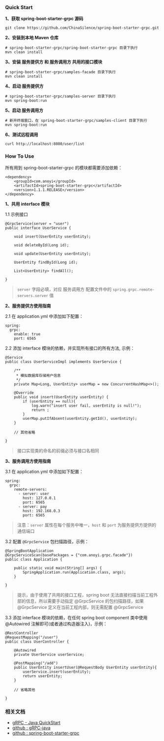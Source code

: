 ### Quick Start

**1、获取 spring-boot-starter-grpc 源码**
```
git clone https://github.com/ChinaSilence/spring-boot-starter-grpc.git
```

**2、安装到本地 Maven 仓库**
```
# spring-boot-starter-grpc/spring-boot-starter-grpc 目录下执行
mvn clean install
```

**3、安装 服务提供方 和 服务调用方 共用的接口模块**
```
# spring-boot-starter-grpc/samples-facade 目录下执行
mvn clean install
```

**4、启动 服务提供方**
```
# spring-boot-starter-grpc/samples-server 目录下执行
mvn spring-boot:run
```

**5、启动 服务调用方**
```
# 新开终端窗口，在 spring-boot-starter-grpc/samples-client 目录下执行
mvn spring-boot:run
```

**6、测试远程调用**
```
curl http://localhost:8080/user/list
```

### How To Use

所有用到 spring-boot-starter-grpc 的模块都需要添加依赖：
```
<dependency>
    <groupId>com.anoyi</groupId>
    <artifactId>spring-boot-starter-grpc</artifactId>
    <version>1.1.1.RELEASE</version>
</dependency>
```

**1、共用 interface 模块**

1.1 示例接口
```
@GrpcService(server = "user")
public interface UserService {

    void insert(UserEntity userEntity);

    void deleteById(Long id);

    void update(UserEntity userEntity);

    UserEntity findById(Long id);

    List<UserEntity> findAll();

}
```
> `server` 字段必填，对应 服务调用方 配置文件中的 `spring.grpc.remote-servers.server` 值


**2、服务提供方使用指南**

2.1 在 application.yml 中添加如下配置：
```
spring:
  grpc:
    enable: true
    port: 6565
```

2.2 添加 interface 模块的依赖，并实现所有接口的所有方法, 示例：

```
@Service
public class UserServiceImpl implements UserService {

    /**
     * 模拟数据库存储用户信息
     */
    private Map<Long, UserEntity> userMap = new ConcurrentHashMap<>();

    @Override
    public void insert(UserEntity userEntity) {
        if (userEntity == null){
            log.warn("insert user fail, userEntity is null!");
            return ;
        }
        userMap.putIfAbsent(userEntity.getId(), userEntity);
    }

    // 其他省略

}

```
> 接口实现类的命名的前缀必须与接口名相同

**3、服务调用方使用指南**

3.1 在 application.yml 中添加如下配置：
```
spring:
  grpc:
    remote-servers:
      - server: user
        host: 127.0.0.1
        port: 6565
      - server: pay
        host: 192.168.0.3
        port: 6565
```
>  注意：`server` 属性在每个服务中唯一，`host` 和 `port` 为服务提供方提供的通信端口

3.2 配置 `@GrpcService` 包扫描路径，示例：
```
@SpringBootApplication
@GrpcServiceScan(basePackages = {"com.anoyi.grpc.facade"})
public class Application {

    public static void main(String[] args) {
        SpringApplication.run(Application.class, args);
    }

}
```
> 提示，由于使用了共用的接口工程，spring boot 无法直接扫描当前工程外部的信息，所以需要手动指定 @GrpcService 的包扫描路径，如果 @GrpcService 定义在当前工程内部，则无需配置 @GrpcService

3.3 添加 interface 模块的依赖，在任何 spring boot component 类中使用 @Autowired 注解即可(或者通过构造器注入)，示例：

```
@RestController
@RequestMapping("/user")
public class UserController {

    @Autowired
    private UserService userService;

    @PostMapping("/add")
    public UserEntity insertUser(@RequestBody UserEntity userEntity){
        userService.insert(userEntity);
        return userEntity;
    }

    // 省略其他

}

```


### 相关文档
- [gRPC - Java QuickStart](https://grpc.io/docs/quickstart/java.html)
- [github : gRPC-java](https://github.com/grpc/grpc-java)
- [github : spring-boot-starter-grpc](https://github.com/ChinaSilence/spring-boot-starter-grpc)
